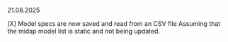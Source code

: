 21.08.2025

[X] Model specs are now saved and read from an CSV file
    Assuming that the midap model list is static and not being updated. 
